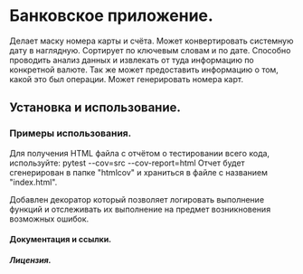 # Банковское приложение.
Делает маску номера карты и счёта.
Может конвертировать системную дату в наглядную.
Сортирует по ключевым словам и по дате.
Способно проводить анализ данных и извлекать от туда информацию по конкретной валюте.
Так же может предоставить информацию о том, какой это был операции. 
Может генерировать номера карт.

## Установка и использование.

### Примеры использования.
Для получения HTML файла с отчётом о тестировании всего кода, используйте:
pytest --cov=src --cov-report=html
Отчет будет сгенерирован в папке "htmlcov" 
и храниться в файле с названием "index.html".

Добавлен декоратор который позволяет логировать выполнение функций и отслеживать 
их выполнение на предмет возникновения возможных ошибок.



#### Документация и ссылки.

##### Лицензия.